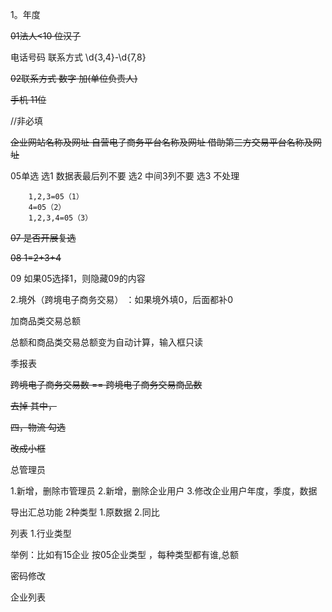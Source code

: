 1。年度

<s>01法人<10 位汉子</s>

电话号码 联系方式 \d{3,4}-\d{7,8}

<s>02联系方式 数字  加(单位负责人)</s>

<s>手机 11位</s>

//非必填

<s>
企业网站名称及网址	
自营电子商务平台名称及网址	
借助第三方交易平台名称及网址
</s>

05单选  选1  数据表最后列不要
        选2  中间3列不要
		选3  不处理
		
		1,2,3=05（1）
        4=05（2）
        1,2,3,4=05（3）

<s>07 是否开展复选</s>

<s>08 1=2+3+4</s>

09 如果05选择1，则隐藏09的内容
  
2.境外（跨境电子商务交易） ：如果境外填0，后面都补0
   
加商品类交易总额

总额和商品类交易总额变为自动计算，输入框只读

季报表

<s>跨境电子商务交易数  ==  跨境电子商务交易商品数</s>

<s>去掉 其中，</s>

<s>四，物流 勾选</s>

<s>改成小框</s>



总管理员

1.新增，删除市管理员
2.新增，删除企业用户
3.修改企业用户年度，季度，数据

导出汇总功能 2种类型 1.原数据  2.同比 

列表 1.行业类型 

举例：比如有15企业  按05企业类型 ，每种类型都有谁,总额

密码修改


企业列表





